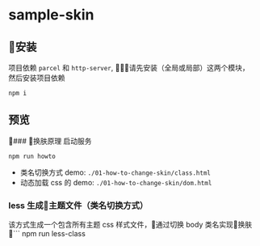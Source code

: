# sample-skin

## 安装
项目依赖 `parcel` 和 `http-server`, 请先安装（全局或局部）这两个模块，   
然后安装项目依赖
```
npm i
```

## 预览
### 换肤原理
启动服务
```
npm run howto
```
- 类名切换方式 demo: `./01-how-to-change-skin/class.html`
- 动态加载 css 的 demo: `./01-how-to-change-skin/dom.html`

### less 生成主题文件（类名切换方式）
该方式生成一个包含所有主题 css 样式文件，通过切换 body 类名实现换肤
```
npm run less-class
```



